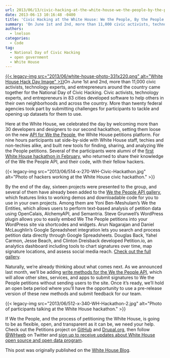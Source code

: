 ```yaml
---
url: 2013/06/13/civic-hacking-at-the-white-house-we-the-people-by-the-people.md
date: 2013-06-13 10:16:48 -0400
title: 'Civic Hacking at the White House: We the People, By the People'
summary: 'On June 1st and 2nd, more than 11,000 civic activists, technology experts, and entrepreneurs around the country came together for the National Day of Civic Hacking. Civic activists, technology experts, and entrepreneurs in 83 cities developed software to help others in their own neighborhoods and across the country.'
authors:
  - lnelson
categories:
  - Code
tag:
  - National Day of Civic Hacking
  - open government
  - White House
---
```


[{{< legacy-img src="2013/06/white-house-photo-331x220.png" alt="White House Hack Day Image" >}}](https://s3.amazonaws.com/sitesusa/wp-content/uploads/sites/212/2013/06/white-house-photo-331x220.png)On June 1st and 2nd, more than 11,000 civic activists, technology experts, and entrepreneurs around the country came together for the National Day of Civic Hacking. Civic activists, technology experts, and entrepreneurs in 83 cities developed software to help others in their own neighborhoods and across the country. More than twenty federal agencies took part by submitting challenges for participants to tackle and opening up datasets for them to use.

Here at the White House, we celebrated the day by welcoming more than 30 developers and designers to our second hackathon, setting them loose on the new [API for We the People](https://petitions.whitehouse.gov/developers), the White House petitions platform. For nine hours participants sat side-by-side with White House staff, techies and non-techies alike, and built new tools for finding, sharing, and analyzing We the People petitions. Several of the participants were alumni of the [first White House hackathon in February](http://www.whitehouse.gov/blog/2013/03/02/looking-back-white-house-hackathon), who returned to share their knowledge of the We the People API, and their code, with their fellow hackers.

{{< legacy-img src="2013/06/514-x-270-WH-Civic-Hackathon.jpg" alt="Photo of hackers working at the White House civic hackathon." >}}

 

By the end of the day, sixteen projects were presented to the group, and several of them have already been added to the [We the People API gallery](https://petitions.whitehouse.gov/how-why/api-gallery), which features links to working demos and downloadable code for you to use in your own projects. Among them are Yoni Ben-Meshulam&#8217;s We the Entities, which allows users to perform text-based analysis of petition data using OpenCalais, AlchemyAPI, and Semantria. Steve Grunwell&#8217;s WordPress plugin allows you to easily embed We The People petitions into your WordPress site via shortcodes and widgets. Arun Nagarajan and Daniel McLaughlin&#8217;s Google Spreadsheet integration lets you search and process petition data directly through Google Spreadsheets. Douglas Back, Yahel Carmon, Jesse Beach, and Clinton Dreisback developed Petition.io, an analytics dashboard including tools to chart signatures over time, map signature locations, and assess social media reach. <a href="https://petitions.whitehouse.gov/how-why/api-gallery" target="_blank">Check out the full gallery</a>.

Naturally, we&#8217;re already thinking about what comes next. As we announced last month, we&#8217;ll be adding [write methods for the We the People API](http://www.whitehouse.gov/blog/2013/05/01/theres-now-api-we-people), which will allow other sites, services, and apps to submit signatures to We the People petitions without sending users to the site. Once it&#8217;s ready, we&#8217;ll hold an open beta period where you&#8217;ll have the opportunity to use a pre-release version of these new methods and submit feedback for our team.

{{< legacy-img src="2013/06/512-x-340-WH-Hackathon-2.jpg" alt="Photo of participants talking at the White House hackathon." >}}

If We the People, and the process of petitioning the White House, is going to be as flexible, open, and transparent as it can be, we need your help. Check out the Petitions project on [GitHub](https://github.com/WhiteHouse/petitions) and [Drupal.org](https://drupal.org/project/petitions), then follow [@WHweb](http://twitter.com/whweb) on Twitter and [sign up to receive updates about White House open source and open data program](http://www.whitehouse.gov/developers/sign_up).

This post was originally published on the <a href="http://www.whitehouse.gov/blog/2013/06/05/civic-hacking-white-house-we-people-people" target="_blank">White House Blog</a>.